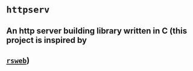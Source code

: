 # `httpserv`
## An http server building library written in C (this project is inspired by
## [`rsweb`](http://gitlab.sokoll.com/moritz/rsweb))
